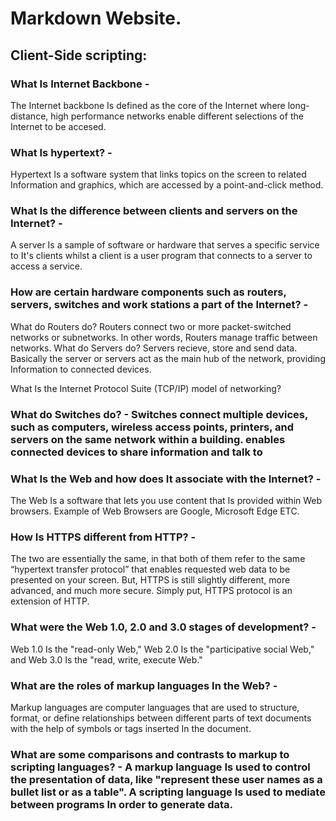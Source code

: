 <h1> Markdown Website.
 
<h2> Client-Side scripting:


 <h3> What Is Internet Backbone - </h4> The Internet backbone Is defined as the core of the Internet where long-distance, high performance networks enable different selections of the Internet to be accesed. 

 <h3> What Is hypertext? - </h4> Hypertext Is a software system that links topics on the screen to related Information and graphics, which are accessed by a point-and-click method. 
 
 <h3> What Is the difference between clients and servers on the Internet? - </h4> A server Is a sample of software or hardware that  serves a specific service to It's clients whilst a client is a user program that connects to a server to access a service. 

 <h3> How are certain hardware components such as routers, servers, switches and work stations a part of the Internet? - </h4> What do Routers do? Routers connect two or more packet-switched networks or subnetworks. In other words, Routers manage traffic between networks. 
  What do Servers do? Servers recieve, store and send data. Basically the server or servers act as the main hub of the network, providing Information to connected  devices. 

What Is the Internet Protocol Suite (TCP/IP) model of networking?  
 
 <h3> What do Switches do? - Switches connect multiple devices, such as computers, wireless access points, printers, and servers on the same network within a building. enables connected devices to share information and talk to

 <h3> What Is the Web and how does It associate with the Internet? - </h4> The Web Is a software that lets you use content that Is provided within Web browsers. Example of Web Browsers are Google, Microsoft Edge ETC.

 <h3> How Is HTTPS different from HTTP? - </h4> The two are essentially the same, in that both of them refer to the same “hypertext transfer protocol” that enables requested web data to be presented on your screen. But, HTTPS is still slightly different, more advanced, and much more secure. Simply put, HTTPS protocol is an extension of HTTP.

 <h3> What were the Web 1.0, 2.0 and 3.0 stages of development? - </h4> Web 1.0 Is the "read-only Web," Web 2.0 Is the "participative social Web," and Web 3.0 Is the "read, write, execute Web." 

 <h3> What are the roles of markup languages In the Web? - </h4> Markup languages are computer languages that are used to structure, format, or define relationships between different parts of text documents with the help of symbols or tags inserted In the document.
  
 <h3> What are some comparisons and contrasts to markup to scripting languages? - <h/4> A markup language Is used to control the presentation of data, like "represent these user names as a bullet list or as a table". A scripting language Is used to mediate between programs In order to generate data.
  
 <h3>

